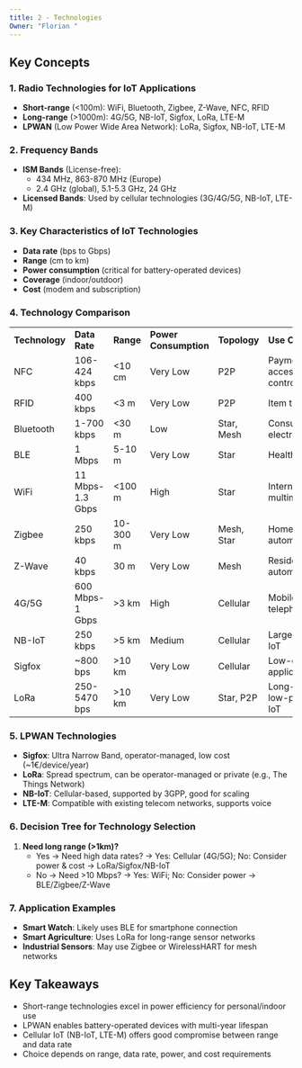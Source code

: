 ```yaml
---
title: 2 - Technologies
Owner: "Florian "
---
```

## **Key Concepts**
### **1. Radio Technologies for IoT Applications**
- **Short-range** (<100m): WiFi, Bluetooth, Zigbee, Z-Wave, NFC, RFID
- **Long-range** (>1000m): 4G/5G, NB-IoT, Sigfox, LoRa, LTE-M
- **LPWAN** (Low Power Wide Area Network): LoRa, Sigfox, NB-IoT, LTE-M
### **2. Frequency Bands**
- **ISM Bands** (License-free):
    - 434 MHz, 863-870 MHz (Europe)
    - 2.4 GHz (global), 5.1-5.3 GHz, 24 GHz
- **Licensed Bands**: Used by cellular technologies (3G/4G/5G, NB-IoT, LTE-M)
### **3. Key Characteristics of IoT Technologies**
- **Data rate** (bps to Gbps)
- **Range** (cm to km)
- **Power consumption** (critical for battery-operated devices)
- **Coverage** (indoor/outdoor)
- **Cost** (modem and subscription)
### **4. Technology Comparison**
|   |   |   |   |   |   |
|---|---|---|---|---|---|
|**Technology**|**Data Rate**|**Range**|**Power Consumption**|**Topology**|**Use Case**|
|NFC|106-424 kbps|<10 cm|Very Low|P2P|Payments, access control|
|RFID|400 kbps|<3 m|Very Low|P2P|Item tracking|
|Bluetooth|1-700 kbps|<30 m|Low|Star, Mesh|Consumer electronics|
|BLE|1 Mbps|5-10 m|Very Low|Star|Health/fitness|
|WiFi|11 Mbps-1.3 Gbps|<100 m|High|Star|Internet, multimedia|
|Zigbee|250 kbps|10-300 m|Very Low|Mesh, Star|Home automation|
|Z-Wave|40 kbps|30 m|Very Low|Mesh|Residential automation|
|4G/5G|600 Mbps-1 Gbps|>3 km|High|Cellular|Mobile telephony|
|NB-IoT|250 kbps|>5 km|Medium|Cellular|Large-scale IoT|
|Sigfox|~800 bps|>10 km|Very Low|Cellular|Low-data applications|
|LoRa|250-5470 bps|>10 km|Very Low|Star, P2P|Long-range, low-power IoT|
### **5. LPWAN Technologies**
- **Sigfox**: Ultra Narrow Band, operator-managed, low cost (~1€/device/year)
- **LoRa**: Spread spectrum, can be operator-managed or private (e.g., The Things Network)
- **NB-IoT**: Cellular-based, supported by 3GPP, good for scaling
- **LTE-M**: Compatible with existing telecom networks, supports voice
### **6. Decision Tree for Technology Selection**
1. **Need long range (>1km)?**
    - Yes → Need high data rates? → Yes: Cellular (4G/5G); No: Consider power & cost → LoRa/Sigfox/NB-IoT
    - No → Need >10 Mbps? → Yes: WiFi; No: Consider power → BLE/Zigbee/Z-Wave
### **7. Application Examples**
- **Smart Watch**: Likely uses BLE for smartphone connection
- **Smart Agriculture**: Uses LoRa for long-range sensor networks
- **Industrial Sensors**: May use Zigbee or WirelessHART for mesh networks
## **Key Takeaways**
- Short-range technologies excel in power efficiency for personal/indoor use
- LPWAN enables battery-operated devices with multi-year lifespan
- Cellular IoT (NB-IoT, LTE-M) offers good compromise between range and data rate
- Choice depends on range, data rate, power, and cost requirements